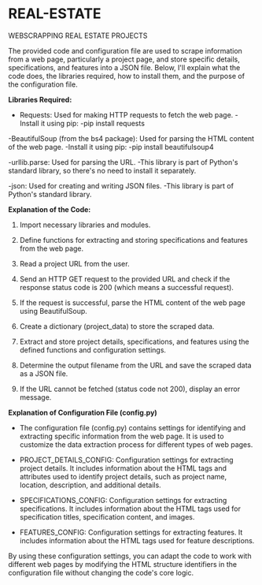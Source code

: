# REAL-ESTATE
 WEBSCRAPPING REAL ESTATE PROJECTS 

The provided code and configuration file are used to scrape information from a web page, particularly a project page, and store specific details, specifications, and features into a JSON file. Below, I'll explain what the code does, the libraries required, how to install them, and the purpose of the configuration file.

**Libraries Required:**

- Requests: Used for making HTTP requests to fetch the web page.
-Install it using pip:
-pip install requests

-BeautifulSoup (from the bs4 package): Used for parsing the HTML content of the web page.
-Install it using pip:
-pip install beautifulsoup4

-urllib.parse: Used for parsing the URL.
-This library is part of Python's standard library, so there's no need to install it separately.

-json: Used for creating and writing JSON files.
-This library is part of Python's standard library.

**Explanation of the Code:**

1. Import necessary libraries and modules.

2. Define functions for extracting and storing specifications and features from the web page.

3. Read a project URL from the user.

4. Send an HTTP GET request to the provided URL and check if the response status code is 200 (which means a successful request).

5. If the request is successful, parse the HTML content of the web page using BeautifulSoup.

6. Create a dictionary (project_data) to store the scraped data.

7. Extract and store project details, specifications, and features using the defined functions and configuration settings.

8. Determine the output filename from the URL and save the scraped data as a JSON file.

9. If the URL cannot be fetched (status code not 200), display an error message.

**Explanation of Configuration File (config.py)**

- The configuration file (config.py) contains settings for identifying and extracting specific information from the web page. It is used to customize the data extraction process for different types of web pages.

- PROJECT_DETAILS_CONFIG: Configuration settings for extracting project details. It includes information about the HTML tags and attributes used to identify project details, such as project name, location, description, and additional details.

- SPECIFICATIONS_CONFIG: Configuration settings for extracting specifications. It includes information about the HTML tags used for specification titles, specification content, and images.

- FEATURES_CONFIG: Configuration settings for extracting features. It includes information about the HTML tags used for feature descriptions.

By using these configuration settings, you can adapt the code to work with different web pages by modifying the HTML structure identifiers in the configuration file without changing the code's core logic.






